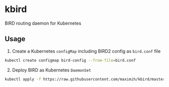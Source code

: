 # kbird

BIRD routing daemon for Kubernetes

## Usage

1. Create a Kubernetes `configMap` including BIRD2 config as `bird.conf` file

```bash
kubectl create configmap bird-config --from-file=bird.conf
```

2. Deploy BIRD as Kubernetes `DaemonSet`

```bash
kubectl apply -f https://raw.githubusercontent.com/maximih/kbird/master/kubernetes/bird.yaml
```
